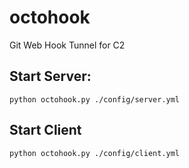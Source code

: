 # octohook
Git Web Hook Tunnel for C2

## Start Server:
`python octohook.py ./config/server.yml`

## Start Client
`python octohook.py ./config/client.yml`
